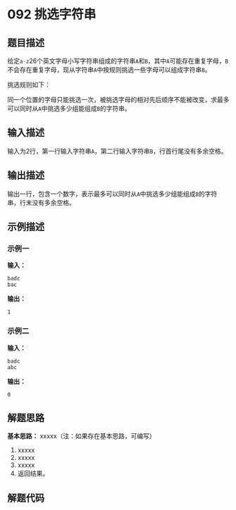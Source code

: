 # 092 挑选字符串

## 题目描述

给定`a-z`26个英文字母小写字符串组成的字符串`A`和`B`，其中`A`可能存在重复字母，`B`不会存在重复字母，现从字符串`A`中按规则挑选一些字母可以组成字符串`B`。

挑选规则如下：

同一个位置的字母只能挑选一次，被挑选字母的相对先后顺序不能被改变，求最多可以同时从`A`中挑选多少组能组成`B`的字符串。

## 输入描述

输入为2行，第一行输入字符串`A`，第二行输入字符串`B`，行首行尾没有多余空格。

## 输出描述

输出一行，包含一个数字，表示最多可以同时从`A`中挑选多少组能组成`B`的字符串，行末没有多余空格。

## 示例描述

### 示例一

**输入：**
```text
badc
bac
```

**输出：**
```text
1
```

### 示例二

**输入：**
```text
badc
abc
```

**输出：**
```text
0
```

## 解题思路

**基本思路：** xxxxx（注：如果存在基本思路，可编写）
1. xxxxx
2. xxxxx
3. xxxxx
4. 返回结果。

## 解题代码